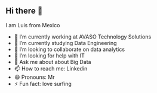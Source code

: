 ## Hi there 👋

I am Luis from Mexico 
- 🔭 I’m currently working at AVASO Technology Solutions
- 🌱 I’m currently studying Data Engineering
- 👯 I’m looking to collaborate on data analytics
- 🤔 I’m looking for help with IT
- 💬 Ask me about about Big Data 
- 📫 How to reach me: Linkedin
- 😄 Pronouns: Mr
- ⚡ Fun fact: love surfing


<!--
**LuisBuruato/LuisBuruato** is a ✨ _special_ ✨ repository because its `README.md` (this file) appears on your GitHub profile.

Here are some ideas to get you started:

- 🔭 I’m currently working at YCS
- 🌱 I’m currently learning Python
- 👯 I’m looking to collaborate on data analytics
- 🤔 I’m looking for help with IT
- 💬 Ask me about Passionate about Data 
- 📫 How to reach me: Linkedin
- 😄 Pronouns: Mr
- ⚡ Fun fact: love surfing
-->

